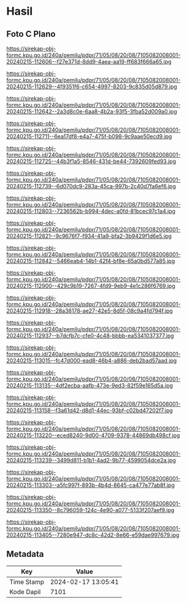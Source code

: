 # Hasil

## Foto C Plano

https://sirekap-obj-formc.kpu.go.id/240a/pemilu/pdpr/71/05/08/20/08/7105082008001-20240215-112606--f27e371d-8dd9-4aea-aa19-ff683f666a65.jpg

https://sirekap-obj-formc.kpu.go.id/240a/pemilu/pdpr/71/05/08/20/08/7105082008001-20240215-112629--4f9351f6-c654-4997-8203-9c835d05d879.jpg

https://sirekap-obj-formc.kpu.go.id/240a/pemilu/pdpr/71/05/08/20/08/7105082008001-20240215-112642--2a3d8c0e-6aa8-4b2a-93f5-3fba52d009a0.jpg

https://sirekap-obj-formc.kpu.go.id/240a/pemilu/pdpr/71/05/08/20/08/7105082008001-20240215-112711--6ea17df8-e4a7-475f-b098-9c9aae50ecd9.jpg

https://sirekap-obj-formc.kpu.go.id/240a/pemilu/pdpr/71/05/08/20/08/7105082008001-20240215-112725--44b3f1a5-8546-431d-be44-7392609fed93.jpg

https://sirekap-obj-formc.kpu.go.id/240a/pemilu/pdpr/71/05/08/20/08/7105082008001-20240215-112739--6d070dc9-283a-45ca-997b-2c40d7fa6ef6.jpg

https://sirekap-obj-formc.kpu.go.id/240a/pemilu/pdpr/71/05/08/20/08/7105082008001-20240215-112803--7236562b-b994-4dec-a0fd-81bcec97c1a4.jpg

https://sirekap-obj-formc.kpu.go.id/240a/pemilu/pdpr/71/05/08/20/08/7105082008001-20240215-112821--9c9676f7-f934-41a9-bfa2-3b9429f1d6e5.jpg

https://sirekap-obj-formc.kpu.go.id/240a/pemilu/pdpr/71/05/08/20/08/7105082008001-20240215-112842--5466eab4-14b1-42f4-bf8e-65a0bd577a85.jpg

https://sirekap-obj-formc.kpu.go.id/240a/pemilu/pdpr/71/05/08/20/08/7105082008001-20240215-112900--429c9b19-7267-4fd9-9eb9-4e1c286f6769.jpg

https://sirekap-obj-formc.kpu.go.id/240a/pemilu/pdpr/71/05/08/20/08/7105082008001-20240215-112918--28a38178-ae27-42e5-8d5f-08c9a4fd794f.jpg

https://sirekap-obj-formc.kpu.go.id/240a/pemilu/pdpr/71/05/08/20/08/7105082008001-20240215-112937--b7dcfb7c-cfe0-4c48-bbbb-ea5341037377.jpg

https://sirekap-obj-formc.kpu.go.id/240a/pemilu/pdpr/71/05/08/20/08/7105082008001-20240215-113015--fc47d000-ead8-46b4-a886-deb2bad57aad.jpg

https://sirekap-obj-formc.kpu.go.id/240a/pemilu/pdpr/71/05/08/20/08/7105082008001-20240215-113135--4df2ecba-aafb-473e-9ed3-82f59e165d5a.jpg

https://sirekap-obj-formc.kpu.go.id/240a/pemilu/pdpr/71/05/08/20/08/7105082008001-20240215-113158--f3a61d42-d8d1-44ec-93bf-c02bd47202f7.jpg

https://sirekap-obj-formc.kpu.go.id/240a/pemilu/pdpr/71/05/08/20/08/7105082008001-20240215-113220--eced8240-9d00-4709-9378-44869db498cf.jpg

https://sirekap-obj-formc.kpu.go.id/240a/pemilu/pdpr/71/05/08/20/08/7105082008001-20240215-113239--3499d811-b1b1-4ad2-9b77-4599054dce2a.jpg

https://sirekap-obj-formc.kpu.go.id/240a/pemilu/pdpr/71/05/08/20/08/7105082008001-20240215-113303--a5fc997f-893b-4b4d-8645-ca477e77ab8f.jpg

https://sirekap-obj-formc.kpu.go.id/240a/pemilu/pdpr/71/05/08/20/08/7105082008001-20240215-113350--8c796059-124c-4e90-a077-5133f207aef9.jpg

https://sirekap-obj-formc.kpu.go.id/240a/pemilu/pdpr/71/05/08/20/08/7105082008001-20240215-113405--7280e947-dc8c-42d2-8e66-e59dae997679.jpg


## Metadata

| Key        | Value               |
| ---------- | ------------------- |
| Time Stamp | 2024-02-17 13:05:41 |
| Kode Dapil | 7101                |



